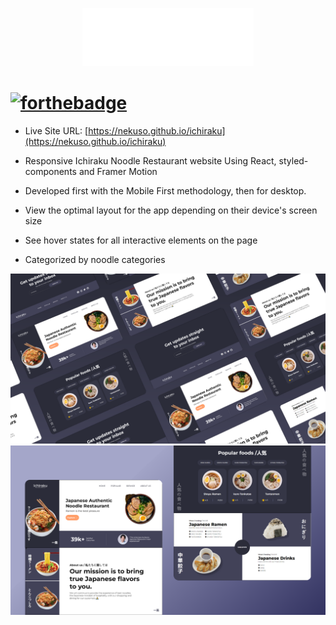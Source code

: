 <p align="center">
    <img height="auto" width="auto" src="/src/img/Brand.png"/>
</p>

# [![forthebadge](https://forthebadge.com/images/badges/built-with-love.svg)](https://forthebadge.com)


- Live Site URL: [https://nekuso.github.io/ichiraku](https://nekuso.github.io/ichiraku)

- Responsive Ichiraku Noodle Restaurant website Using React, styled-components and Framer Motion
- Developed first with the Mobile First methodology, then for desktop.
- View the optimal layout for the app depending on their device's screen size
- See hover states for all interactive elements on the page
- Categorized by noodle categories

![preview img](/preview.png)
![preview img](/preview2.png)